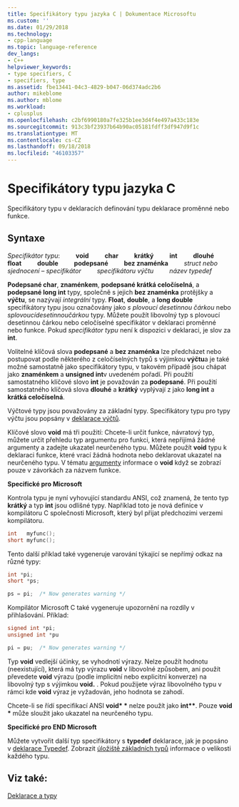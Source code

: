 ```yaml
---
title: Specifikátory typu jazyka C | Dokumentace Microsoftu
ms.custom: ''
ms.date: 01/29/2018
ms.technology:
- cpp-language
ms.topic: language-reference
dev_langs:
- C++
helpviewer_keywords:
- type specifiers, C
- specifiers, type
ms.assetid: fbe13441-04c3-4829-b047-06d374adc2b6
author: mikeblome
ms.author: mblome
ms.workload:
- cplusplus
ms.openlocfilehash: c2bf6990180a7fe325b1ee3d4f4e497a433c183e
ms.sourcegitcommit: 913c3bf23937b64b90ac05181fdff3df947d9f1c
ms.translationtype: MT
ms.contentlocale: cs-CZ
ms.lasthandoff: 09/18/2018
ms.locfileid: "46103357"
---
```

# <a name="c-type-specifiers"></a>Specifikátory typu jazyka C

Specifikátory typu v deklaracích definování typu deklarace proměnné nebo funkce.

## <a name="syntax"></a>Syntaxe

*Specifikátor typu*: &nbsp; &nbsp; &nbsp; &nbsp; **void** &nbsp; &nbsp; &nbsp; &nbsp; **char** &nbsp; &nbsp; &nbsp; &nbsp; **krátký** &nbsp; &nbsp; &nbsp; &nbsp; **int** &nbsp; &nbsp; &nbsp; &nbsp; **dlouhé** &nbsp; &nbsp; &nbsp; &nbsp; **float** &nbsp; &nbsp; &nbsp; &nbsp; **double** &nbsp; &nbsp; &nbsp; &nbsp; **podepsané** &nbsp; &nbsp; &nbsp; &nbsp; **bez znaménka** &nbsp; &nbsp; &nbsp; &nbsp; *struct nebo sjednocení – specifikátor* &nbsp; &nbsp; &nbsp; &nbsp; *specifikátoru výčtu* &nbsp; &nbsp; &nbsp; &nbsp; *název typedef*

**Podepsané char**, **znaménkem**, **podepsané krátká celočíselná**, a **podepsané long int** typy, společně s jejich **bez znaménka**  protějšky a **výčtu**, se nazývají *integrální* typy. **Float**, **double**, a **long double** specifikátory typu jsou označovány jako *s plovoucí desetinnou čárkou* nebo *splovoucídesetinnoučárkou* typy. Můžete použít libovolný typ s plovoucí desetinnou čárkou nebo celočíselné specifikátor v deklaraci proměnné nebo funkce. Pokud *specifikátor typu* není k dispozici v deklaraci, je slov za **int**.

Volitelné klíčová slova **podepsané** a **bez znaménka** lze předcházet nebo postupovat podle některého z celočíselných typů s výjimkou **výčtu**a je také možné samostatně jako specifikátory typu, v takovém případě jsou chápat jako **znaménkem** a **unsigned int**v uvedeném pořadí. Při použití samostatného klíčové slovo **int** je považován za **podepsané**. Při použití samostatného klíčová slova **dlouhé** a **krátký** vyplývají z jako **long int** a **krátká celočíselná**.

Výčtové typy jsou považovány za základní typy. Specifikátory typu pro typy výčtu jsou popsány v [deklarace výčtů](../c-language/c-enumeration-declarations.md).

Klíčové slovo **void** má tři použití: Chcete-li určit funkce, návratový typ, můžete určit přehledu typ argumentu pro funkci, která nepřijímá žádné argumenty a zadejte ukazatel neurčeného typu. Můžete použít **void** typu k deklaraci funkce, které vrací žádná hodnota nebo deklarovat ukazatel na neurčeného typu. V tématu [argumenty](../c-language/arguments.md) informace o **void** když se zobrazí pouze v závorkách za názvem funkce.

**Specifické pro Microsoft**

Kontrola typu je nyní vyhovující standardu ANSI, což znamená, že tento typ **krátký** a typ **int** jsou odlišné typy. Například toto je nová definice v kompilátoru C společnosti Microsoft, který byl přijat předchozími verzemi kompilátoru.

```C
int   myfunc();
short myfunc();
```

Tento další příklad také vygeneruje varování týkající se nepřímý odkaz na různé typy:

```C
int *pi;
short *ps;

ps = pi;  /* Now generates warning */
```

Kompilátor Microsoft C také vygeneruje upozornění na rozdíly v přihlašování. Příklad:

```C
signed int *pi;
unsigned int *pu

pi = pu;  /* Now generates warning */
```

Typ **void** vedlejší účinky, se vyhodnotí výrazy. Nelze použít hodnotu (neexistující), která má typ výrazu **void** v libovolné způsobem, ani použít převedete **void** výrazu (podle implicitní nebo explicitní konverze) na libovolný typ s výjimkou **void.** . Pokud použijete výraz libovolného typu v rámci kde **void** výraz je vyžadován, jeho hodnota se zahodí.

Chcete-li se řídí specifikací ANSI <strong>void\* \*</strong>  nelze použít jako <strong>int\*\*</strong>. Pouze **void** <strong>\*</strong> může sloužit jako ukazatel na neurčeného typu.

**Specifické pro END Microsoft**

Můžete vytvořit další typ specifikátory s **typedef** deklarace, jak je popsáno v [deklarace Typedef](../c-language/typedef-declarations.md). Zobrazit [úložiště základních typů](../c-language/storage-of-basic-types.md) informace o velikosti každého typu.

## <a name="see-also"></a>Viz také:

[Deklarace a typy](../c-language/declarations-and-types.md)
